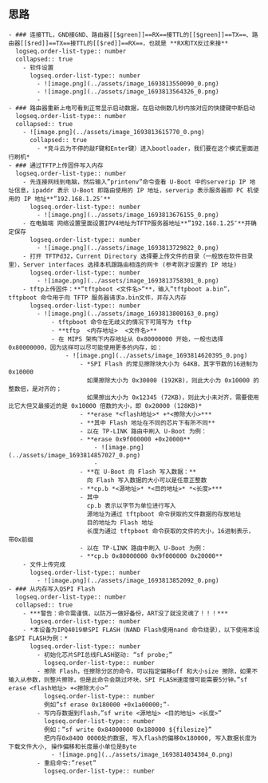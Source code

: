## 思路
	- ### 连接TTL，GND接GND、路由器[[$green]]==RX==接TTL的[[$green]]==TX==、路由器[[$red]]==TX==接TTL的[[$red]]==RX==，也就是 **RX和TX反过来接**
	  logseq.order-list-type:: number
	  collapsed:: true
		- 软件设置
		  logseq.order-list-type:: number
			- ![image.png](../assets/image_1693813550090_0.png)
			- ![image.png](../assets/image_1693813564326_0.png)
			-
	- ### 路由器重新上电可看到正常显示启动数据，在启动倒数几秒内按对应的快捷键中断启动
	  logseq.order-list-type:: number
	  collapsed:: true
		- ![image.png](../assets/image_1693813615770_0.png)
		  collapsed:: true
			- *竞斗云为不停的敲F键和Enter键）进入bootloader，我们要在这个模式里面进行刷机*
	- ### 通过TFTP上传固件写入内存
	  logseq.order-list-type:: number
		- 先连接网线到电脑，然后输入”printenv”命令查看 U-Boot 中的serverip IP 地址信息，ipaddr 表示 U-Boot 即路由使用的 IP 地址，serverip 表示服务器即 PC 机使用的 IP 地址**”192.168.1.25″**
		  logseq.order-list-type:: number
			- ![image.png](../assets/image_1693813676155_0.png)
		- 在电脑端 网络设置里面设置IPV4地址为TFTP服务器地址**”192.168.1.25″**并确定保存
		  logseq.order-list-type:: number
			- ![image.png](../assets/image_1693813729822_0.png)
		- 打开 TFTPd32，Current Directory 选择要上传文件的目录（一般放在软件目录里），Server interfaces 选择本机跟路由相连的网卡 (参考刚才设置的 IP 地址)
		  logseq.order-list-type:: number
			- ![image.png](../assets/image_1693813758301_0.png)
		- tftp上传固件：**”tftpboot <文件名>”**，输入”tftpboot a.bin”，tftpboot 命令用于向 TFTP 服务器请求a.bin文件，并存入内存
		  logseq.order-list-type:: number
			- ![image.png](../assets/image_1693813800163_0.png)
				- tftpboot 命令在无歧义的情况下可简写为 tftp
				- **tftp  <内存地址>  <文件名>**
				- 在 MIPS 架构下内存地址从 0x80000000 开始，一般也选择 0x80000000，因为这样可以尽可能使用更多的内存，如：
					- ![image.png](../assets/image_1693814620395_0.png)
						- *SPI Flash 的常见擦除块大小为 64KB，其字节数的16进制为 0x10000
						  如果擦除大小为 0x30000 (192KB)，则此大小为 0x10000 的整数倍，是对齐的；
						  如果擦出大小为 0x12345 (72KB)，则此大小未对齐，需要使用比它大但又最接近的是 0x10000 倍数的大小，即 0x20000 (128KB)*
						- **erase *<flash地址>* +*<擦除大小>***
						- **其中 Flash 地址在不同的芯片下有所不同**
						- 以在 TP-LINK 路由中刷入 U-Boot 为例：
						- **erase 0x9f000000 +0x20000**
							- ![image.png](../assets/image_1693814857027_0.png)
							-
						- **在 U-Boot 向 Flash 写入数据：**
						  向 Flash 写入数据的大小可以是任意正整数
						- **cp.b *<源地址>* *<目的地址>* *<长度>***
						- 其中
						  cp.b 表示以字节为单位进行写入
						  源地址为通过 tftpboot 命令获取的文件数据的存放地址
						  目的地址为 Flash 地址
						  长度为通过 tftpboot 命令获取的文件的大小，16进制表示，带0x前缀
						- 以在 TP-LINK 路由中刷入 U-Boot 为例：
						- **cp.b 0x80000000 0x9f000000 0x20000**
		- 文件上传完成
		  logseq.order-list-type:: number
			- ![image.png](../assets/image_1693813852092_0.png)
	- ### 从内存写入QSPI Flash
	  logseq.order-list-type:: number
	  collapsed:: true
		- ***警告：命令需谨慎，以防万一做好备份，ART没了就没灵魂了！！！***
		  logseq.order-list-type:: number
		- *本设备为IPQ4019单SPI FLASH（NAND Flash使用nand 命令烧录），以下使用本设备SPI FLASH为例：*
		  logseq.order-list-type:: number
			- 初始化芯片SPI总线FLASH驱动: “sf probe;”
			  logseq.order-list-type:: number
			- 擦除 Flash，任擦除分区的命令，可以指定偏移off 和大小size 擦除，如果不输入从参数，则整片擦除，但是此命令会跳过坏块，SPI FLASH速度慢可能需要5分钟。”sf erase <flash地址> +<擦除大小>”
			  logseq.order-list-type:: number
			  例如”sf erase 0x180000 +0x1a00000;”-
			- 写内存数据到flash，”sf write <源地址> <目的地址> <长度>”
			  logseq.order-list-type:: number
			  例如：”sf write 0x84000000 0x180000 ${filesize}”
			  把内存0x8400 0000处的数据, 写入flash的偏移0x180000, 写入数据长度为下载文件大小, 操作偏移和长度最小单位是Byte
				- ![image.png](../assets/image_1693814034304_0.png)
			- 重启命令:”reset”
			  logseq.order-list-type:: number